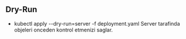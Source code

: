 ## Dry-Run

* kubectl apply --dry-run=server -f deployment.yaml
Server tarafinda objeleri onceden kontrol etmenizi saglar.

